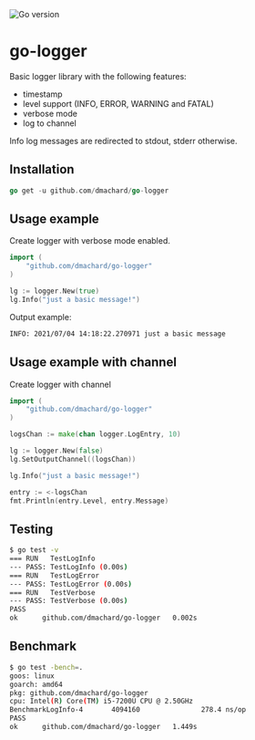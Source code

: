 <img src="https://img.shields.io/badge/go%20version-min%201.16-green" alt="Go version"/>

# go-logger

Basic logger library with the following features:

- timestamp
- level support (INFO, ERROR, WARNING and FATAL)
- verbose mode
- log to channel

Info log messages are redirected to stdout, stderr otherwise.

## Installation

```go
go get -u github.com/dmachard/go-logger
```

## Usage example

Create logger with verbose mode enabled.

```go
import (
    "github.com/dmachard/go-logger"
)

lg := logger.New(true)
lg.Info("just a basic message!")
```

Output example:

```bash
INFO: 2021/07/04 14:18:22.270971 just a basic message
```

## Usage example with channel

Create logger with channel

```go
import (
    "github.com/dmachard/go-logger"
)

logsChan := make(chan logger.LogEntry, 10)

lg := logger.New(false)
lg.SetOutputChannel((logsChan))

lg.Info("just a basic message!")

entry := <-logsChan
fmt.Println(entry.Level, entry.Message)
```

## Testing

```bash
$ go test -v
=== RUN   TestLogInfo
--- PASS: TestLogInfo (0.00s)
=== RUN   TestLogError
--- PASS: TestLogError (0.00s)
=== RUN   TestVerbose
--- PASS: TestVerbose (0.00s)
PASS
ok      github.com/dmachard/go-logger   0.002s
```

## Benchmark

```bash
$ go test -bench=.
goos: linux
goarch: amd64
pkg: github.com/dmachard/go-logger
cpu: Intel(R) Core(TM) i5-7200U CPU @ 2.50GHz
BenchmarkLogInfo-4       4094160               278.4 ns/op
PASS
ok      github.com/dmachard/go-logger   1.449s
```
